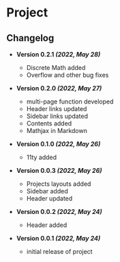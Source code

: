 # Project

## Changelog

- **Version 0.2.1 _(2022, May 28)_**

  - Discrete Math added
  - Overflow and other bug fixes

- **Version 0.2.0 _(2022, May 27)_**

  - multi-page function developed
  - Header links updated
  - Sidebar links updated
  - Contents added
  - Mathjax in Markdown

- **Version 0.1.0 _(2022, May 26)_**

  - 11ty added

- **Version 0.0.3 _(2022, May 26)_**

  - Projects layouts added
  - Sidebar added
  - Header updated

- **Version 0.0.2 _(2022, May 24)_**

  - Header added

- **Version 0.0.1 _(2022, May 24)_**

  - initial release of project
